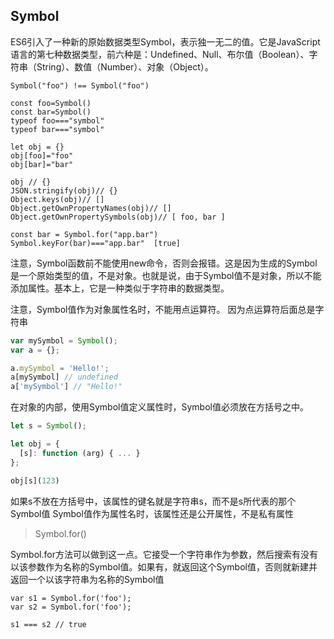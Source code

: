 ## Symbol ##

ES6引入了一种新的原始数据类型Symbol，表示独一无二的值。它是JavaScript语言的第七种数据类型，前六种是：Undefined、Null、布尔值（Boolean）、字符串（String）、数值（Number）、对象（Object）。

    Symbol("foo") !== Symbol("foo")
    
    const foo=Symbol()
    const bar=Symbol()
    typeof foo==="symbol"
    typeof bar==="symbol"
    
    let obj = {}
    obj[foo]="foo"
    obj[bar]="bar"
    
    obj // {}
    JSON.stringify(obj)// {}
    Object.keys(obj)// []
    Object.getOwnPropertyNames(obj)// []
    Object.getOwnPropertySymbols(obj)// [ foo, bar ]
    
    const bar = Symbol.for("app.bar")
    Symbol.keyFor(bar)==="app.bar"  [true]



注意，Symbol函数前不能使用new命令，否则会报错。这是因为生成的Symbol是一个原始类型的值，不是对象。也就是说，由于Symbol值不是对象，所以不能添加属性。基本上，它是一种类似于字符串的数据类型。


注意，Symbol值作为对象属性名时，不能用点运算符。 因为点运算符后面总是字符串

```js
var mySymbol = Symbol();
var a = {};

a.mySymbol = 'Hello!';
a[mySymbol] // undefined
a['mySymbol'] // "Hello!"

```

在对象的内部，使用Symbol值定义属性时，Symbol值必须放在方括号之中。

```js
let s = Symbol();

let obj = {
  [s]: function (arg) { ... }
};

obj[s](123)
```
如果s不放在方括号中，该属性的键名就是字符串s，而不是s所代表的那个Symbol值
Symbol值作为属性名时，该属性还是公开属性，不是私有属性
> 
> Symbol.for()


Symbol.for方法可以做到这一点。它接受一个字符串作为参数，然后搜索有没有以该参数作为名称的Symbol值。如果有，就返回这个Symbol值，否则就新建并返回一个以该字符串为名称的Symbol值

    
    var s1 = Symbol.for('foo');
    var s2 = Symbol.for('foo');
    
    s1 === s2 // true
    
